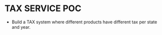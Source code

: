 # TAX SERVICE POC

- Build a TAX system where different products have different tax per state and year.